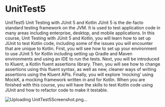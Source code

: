 # UnitTest5
UnitTest5
Unit Testing with JUnit 5 and Kotlin
JUnit 5 is the de-facto standard testing framework on the JVM. It is used to test application code in many areas including enterprise, desktop, and mobile applications. In this course, Unit Testing with JUnit 5 and Kotlin, you will learn how to set up JUnit to test Kotlin code, including some of the issues you will encounter that are unique to Kotlin. First, you will see how to set up your environment to use JUnit 5 for Kotlin including setting up Gradle and Maven environments and using an IDE to run the tests. Next, you will be introduced to Kluent, a Kotlin fluent assertions library. Then, you will see how to change assertions using this fluent syntax, as well as new, cleaner ways of writing assertions using the Kluent APIs. Finally, you will explore ‘mocking’ using MockK, a mocking framework written in and for Kotlin. When you are finished with this course, you will have the skills to test Kotlin code using JUnit and how to refactor code to make it testable.

![Uploading UnitTest5Screenshot.png…](![UnitTest5Screenshot1](https://user-images.githubusercontent.com/1674327/168469410-f747ac38-0bda-42e7-b4fa-965706ccc211.png)
)

